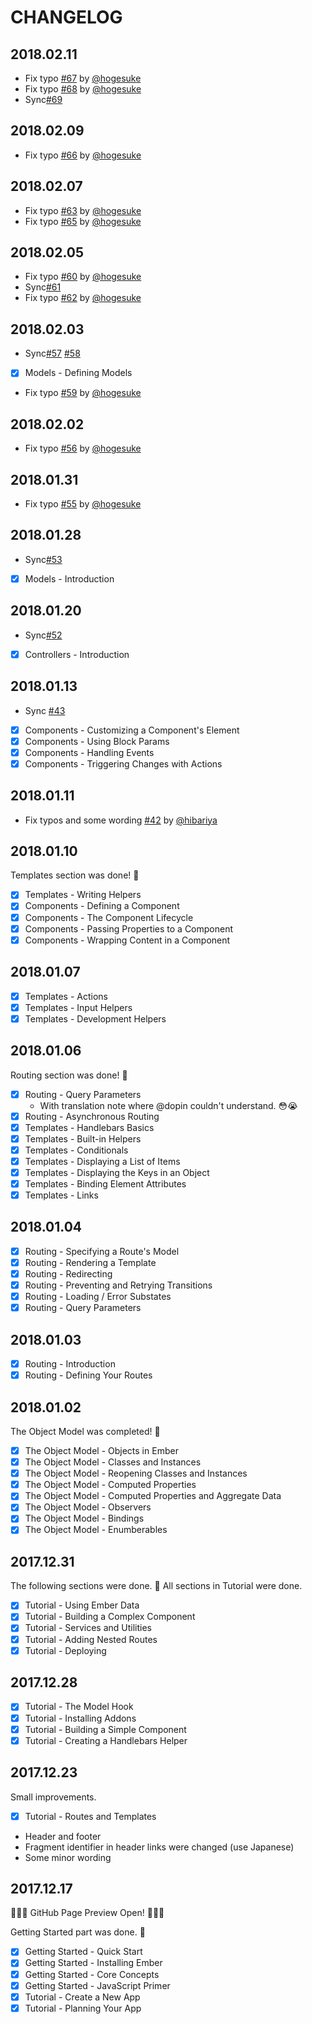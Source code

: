 # CHANGELOG

## 2018.02.11

- Fix typo [#67](https://github.com/emberjs-japan/guides-ja/pull/67) by [@hogesuke](https://github.com/hogesuke)
- Fix typo [#68](https://github.com/emberjs-japan/guides-ja/pull/68) by [@hogesuke](https://github.com/hogesuke)
- Sync[#69](https://github.com/emberjs-japan/guides-ja/pull/69)

## 2018.02.09

- Fix typo [#66](https://github.com/emberjs-japan/guides-ja/pull/66) by [@hogesuke](https://github.com/hogesuke)

## 2018.02.07

- Fix typo [#63](https://github.com/emberjs-japan/guides-ja/pull/63) by [@hogesuke](https://github.com/hogesuke)
- Fix typo [#65](https://github.com/emberjs-japan/guides-ja/pull/65) by [@hogesuke](https://github.com/hogesuke)

## 2018.02.05

- Fix typo [#60](https://github.com/emberjs-japan/guides-ja/pull/60) by [@hogesuke](https://github.com/hogesuke)
- Sync[#61](https://github.com/emberjs-japan/guides-ja/pull/61)
- Fix typo [#62](https://github.com/emberjs-japan/guides-ja/pull/62) by [@hogesuke](https://github.com/hogesuke)

## 2018.02.03

-  Sync[#57](https://github.com/emberjs-japan/guides-ja/pull/57) [#58](https://github.com/emberjs-japan/guides-ja/pull/58)
- [x] Models - Defining Models
- Fix typo [#59](https://github.com/emberjs-japan/guides-ja/pull/59) by [@hogesuke](https://github.com/hogesuke)

## 2018.02.02

- Fix typo [#56](https://github.com/emberjs-japan/guides-ja/pull/56) by [@hogesuke](https://github.com/hogesuke)


## 2018.01.31

- Fix typo [#55](https://github.com/emberjs-japan/guides-ja/pull/55) by [@hogesuke](https://github.com/hogesuke)

## 2018.01.28

- Sync[#53](https://github.com/emberjs-japan/guides-ja/pull/53)
- [x] Models - Introduction

## 2018.01.20

- Sync[#52](https://github.com/emberjs-japan/guides-ja/pull/52)
- [x] Controllers - Introduction

## 2018.01.13

- Sync [#43](https://github.com/emberjs-japan/guides-ja/pull/43)
- [x] Components - Customizing a Component's Element
- [x] Components - Using Block Params
- [x] Components - Handling Events
- [x] Components - Triggering Changes with Actions

## 2018.01.11

- Fix typos and some wording [#42](https://github.com/emberjs-japan/guides-ja/pull/42) by [@hibariya](https://github.com/hibariya)

## 2018.01.10

Templates section was done! 🎉

- [x] Templates - Writing Helpers
- [x] Components - Defining a Component
- [x] Components - The Component Lifecycle
- [x] Components - Passing Properties to a Component
- [x] Components - Wrapping Content in a Component

## 2018.01.07

- [x] Templates - Actions
- [x] Templates - Input Helpers
- [x] Templates - Development Helpers

## 2018.01.06

Routing section was done! 🎉

- [x] Routing - Query Parameters
  - With translation note where @dopin couldn't understand. 😳😭
- [x] Routing - Asynchronous Routing
- [x] Templates - Handlebars Basics
- [x] Templates - Built-in Helpers
- [x] Templates - Conditionals
- [x] Templates - Displaying a List of Items
- [x] Templates - Displaying the Keys in an Object
- [x] Templates - Binding Element Attributes
- [x] Templates - Links

## 2018.01.04

- [x] Routing - Specifying a Route's Model
- [x] Routing - Rendering a Template
- [x] Routing - Redirecting
- [x] Routing - Preventing and Retrying Transitions 
- [x] Routing - Loading / Error Substates
- [x] Routing - Query Parameters

## 2018.01.03

- [x] Routing - Introduction
- [x] Routing - Defining Your Routes

## 2018.01.02

The Object Model was completed! 🎉

- [x] The Object Model - Objects in Ember
- [x] The Object Model - Classes and Instances
- [x] The Object Model - Reopening Classes and Instances
- [x] The Object Model - Computed Properties
- [x] The Object Model - Computed Properties and Aggregate Data
- [x] The Object Model - Observers
- [x] The Object Model - Bindings
- [x] The Object Model - Enumberables

## 2017.12.31

The following sections were done. 🎉
All sections in Tutorial were done.

- [x] Tutorial - Using Ember Data
- [x] Tutorial - Building a Complex Component
- [x] Tutorial - Services and Utilities
- [x] Tutorial - Adding Nested Routes
- [x] Tutorial - Deploying

## 2017.12.28

- [x] Tutorial - The Model Hook
- [x] Tutorial - Installing Addons
- [x] Tutorial - Building a Simple Component
- [x] Tutorial - Creating a Handlebars Helper

## 2017.12.23

Small improvements.

- [x] Tutorial - Routes and Templates
- Header and footer
- Fragment identifier in header links were changed (use Japanese)
- Some minor wording

## 2017.12.17

🎉🎉🎉 GitHub Page Preview Open! 🎉🎉🎉

Getting Started part was done. 🎉

- [x] Getting Started - Quick Start
- [x] Getting Started - Installing Ember
- [x] Getting Started - Core Concepts
- [x] Getting Started - JavaScript Primer
- [x] Tutorial - Create a New App
- [x] Tutorial - Planning Your App
